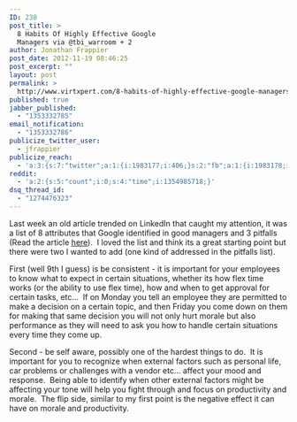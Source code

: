 ```yaml
---
ID: 230
post_title: >
  8 Habits Of Highly Effective Google
  Managers via @tbi_warroom + 2
author: Jonathan Frappier
post_date: 2012-11-19 08:46:25
post_excerpt: ""
layout: post
permalink: >
  http://www.virtxpert.com/8-habits-of-highly-effective-google-managers-tbi_warroom-2/
published: true
jabber_published:
  - "1353332785"
email_notification:
  - "1353332786"
publicize_twitter_user:
  - jfrappier
publicize_reach:
  - 'a:3:{s:7:"twitter";a:1:{i:1983177;i:406;}s:2:"fb";a:1:{i:1983178;i:39;}s:2:"wp";a:1:{i:0;i:12;}}'
reddit:
  - 'a:2:{s:5:"count";i:0;s:4:"time";i:1354985718;}'
dsq_thread_id:
  - "1274476323"
---
```

Last week an old article trended on LinkedIn that caught my attention, it was a list of 8 attributes that Google identified in good managers and 3 pitfalls (Read the article <a href="http://www.businessinsider.com/8-habits-of-highly-effective-google-managers-2011-3" target="_blank">here</a>).  I loved the list and think its a great starting point but there were two I wanted to add (one kind of addressed in the pitfalls list).

First (well 9th I guess) is be consistent - it is important for your employees to know what to expect in certain situations, whether its how flex time works (or the ability to use flex time), how and when to get approval for certain tasks, etc...  If on Monday you tell an employee they are permitted to make a decision on a certain topic, and then Friday you come down on them for making that same decision you will not only hurt morale but also performance as they will need to ask you how to handle certain situations every time they come up.

Second - be self aware, possibly one of the hardest things to do.  It is important for you to recognize when external factors such as personal life, car problems or challenges with a vendor etc... affect your mood and response.  Being able to identify when other external factors might be affecting your tone will help you fight through and focus on productivity and morale.  The flip side, similar to my first point is the negative effect it can have on morale and productivity.